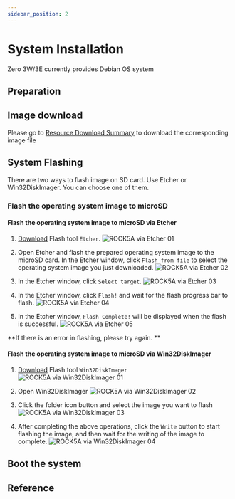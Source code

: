 ```yaml
---
sidebar_position: 2
---
```


# System Installation

Zero 3W/3E currently provides Debian OS system

## Preparation

## Image download

Please go to [Resource Download Summary](/zero/zero3/getting-started/download.md) to download the corresponding image file

## System Flashing

There are two ways to flash image on SD card. Use Etcher or Win32DiskImager. You can choose one of them.

### Flash the operating system image to microSD

<Tabs queryString="target">
   <TabItem value="via Etcher" label="Etcher">

#### Flash the operating system image to microSD via Etcher

1. [Download](https://etcher.balena.io/) Flash tool `Etcher`.
   ![ROCK5A via Etcher 01](/img/rock5a/rock5a-etcher.webp)

2. Open Etcher and flash the prepared operating system image to the microSD card. In the Etcher window, click `Flash from file` to select the operating system image you just downloaded.
   ![ROCK5A via Etcher 02](/img/rock5a/rock5a-etcher-1.webp)

3. In the Etcher window, click `Select target`.
   ![ROCK5A via Etcher 03](/img/rock5a/rock5a-etcher-2.webp)

4. In the Etcher window, click `Flash!` and wait for the flash progress bar to flash.
   ![ROCK5A via Etcher 04](/img/rock5a/rock5a-etcher-3.webp)

5. In the Etcher window, `Flash Complete!` will be displayed when the flash is successful.
   ![ROCK5A via Etcher 05](/img/rock5a/rock5a-etcher-4.webp)

**If there is an error in flashing, please try again. **

</TabItem>

   <TabItem value="Via Win32DiskImager" label="Win32DiskImager">

#### Flash the operating system image to microSD via Win32DiskImager

1. [Download](https://win32diskimager.org/) Flash tool `Win32DiskImager`
   ![ROCK5A via Win32DiskImager 01](/img/rock5a/rock5a-win32.webp)

2. Open Win32DiskImager
   ![ROCK5A via Win32DiskImager 02](/img/rock5a/rock5a-win32-1.webp)

3. Click the folder icon button and select the image you want to flash
   ![ROCK5A via Win32DiskImager 03](/img/rock5a/rock5a-win32-2.webp)

4. After completing the above operations, click the `Write` button to start flashing the image, and then wait for the writing of the image to complete.
   ![ROCK5A via Win32DiskImager 04](/img/rock5a/rock5a-win32-3.webp)

</TabItem>
</Tabs>

## Boot the system

## Reference
